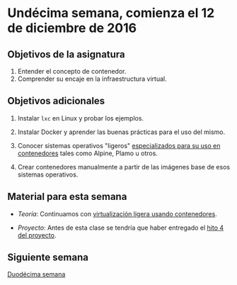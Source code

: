 # Undécima semana, comienza el 12 de diciembre de 2016

## Objetivos de la asignatura

1. Entender el concepto de contenedor.
2. Comprender su encaje en la infraestructura virtual. 

## Objetivos adicionales

1. Instalar `lxc` en Linux y probar los ejemplos.

2. Instalar Docker y aprender las buenas prácticas para el uso del mismo.

2. Conocer sistemas operativos "ligeros"
   [especializados para su uso en contenedores](http://linuxbsdos.com/2015/04/04/6-operating-systems-designed-just-for-docker-and-other-container-runtimes/) tales
   como Alpine, Plamo u otros.
   
3. Crear contenedores manualmente a partir de las imágenes base de
   esos sistemas operativos. 


## Material para esta semana

* *Teoría*: Continuamos con [virtualización ligera usando contenedores](http://jj.github.io/CC/documentos/temas/Contenedores).

* *Proyecto*: Antes de esta clase se tendría que haber entregado el [hito 4 del proyecto](http://jj.github.io/CC/documentos/proyecto/4.Orquestacion). 

## Siguiente semana

[Duodécima semana](12-semana.md)
